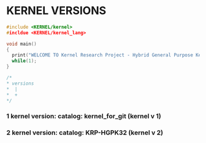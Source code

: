 # KERNEL VERSIONS
```c
#include <KERNEL/kernel>
#incldue <KERNEL/kernel_lang>

void main()
{
  print("WELCOME TO Kernel Research Project - Hybrid General Purpose KerneL 32 bits");
  while(1);
}

/*
* versions
*  |
*  +
*/
```
### 1 kernel version: catalog: kernel_for_git (kernel v 1)
### 2 kernel version: catalog: KRP-HGPK32 (kernel v 2)
